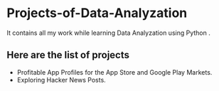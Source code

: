 # Projects-of-Data-Analyzation
It contains all my work while learning Data Analyzation using Python .
## Here are the list of projects
<ul>
  <li> Profitable App Profiles for the App Store and Google Play Markets.</li>
  <li> Exploring Hacker News Posts.</li>
</ul>
